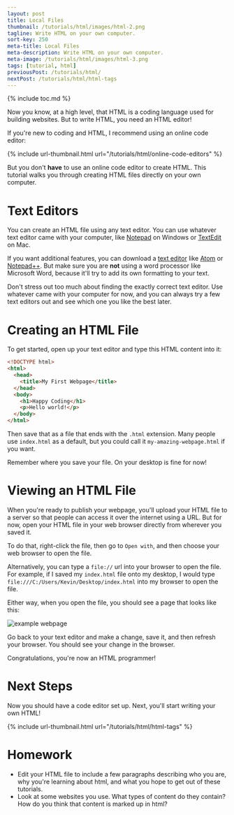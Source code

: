 ```yaml
---
layout: post
title: Local Files
thumbnail: /tutorials/html/images/html-2.png
tagline: Write HTML on your own computer.
sort-key: 250
meta-title: Local Files
meta-description: Write HTML on your own computer.
meta-image: /tutorials/html/images/html-3.png
tags: [tutorial, html]
previousPost: /tutorials/html/
nextPost: /tutorials/html/html-tags
---
```


{% include toc.md %}

Now you know, at a high level, that HTML is a coding language used for building websites. But to write HTML, you need an HTML editor!

If you're new to coding and HTML, I recommend using an online code editor:

{% include url-thumbnail.html url="/tutorials/html/online-code-editors" %}

But you don't **have** to use an online code editor to create HTML. This tutorial walks you through creating HTML files directly on your own computer.

# Text Editors

You can create an HTML file using any text editor. You can use whatever text editor came with your computer, like [Notepad](https://en.wikipedia.org/wiki/Microsoft_Notepad) on Windows or [TextEdit](https://en.wikipedia.org/wiki/TextEdit) on Mac.

If you want additional features, you can download a [text editor](https://en.wikipedia.org/wiki/List_of_text_editors) like [Atom](https://atom.io/) or [Notepad++](https://notepad-plus-plus.org/). But make sure you are **not** using a word processor like Microsoft Word, because it'll try to add its own formatting to your text.

Don't stress out too much about finding the exactly correct text editor. Use whatever came with your computer for now, and you can always try a few text editors out and see which one you like the best later.

# Creating an HTML File

To get started, open up your text editor and type this HTML content into it:

```html
<!DOCTYPE html>
<html>
  <head>
    <title>My First Webpage</title>
  </head>
  <body>
    <h1>Happy Coding</h1>
    <p>Hello world!</p>
  </body>
</html>
```

Then save that as a file that ends with the `.html` extension. Many people use `index.html` as a default, but you could call it `my-amazing-webpage.html` if you want.

Remember where you save your file. On your desktop is fine for now!

# Viewing an HTML File

When you're ready to publish your webpage, you'll upload your HTML file to a server so that people can access it over the internet using a URL. But for now, open your HTML file in your web browser directly from wherever you saved it.

To do that, right-click the file, then go to `Open with`, and then choose your web browser to open the file.

Alternatively, you can type a `file://` url into your browser to open the file. For example, if I saved my `index.html` file onto my desktop, I would type `file:///C:/Users/Kevin/Desktop/index.html` into my browser to open the file.

Either way, when you open the file, you should see a page that looks like this:

![example webpage](/tutorials/html/images/html-1.png)

Go back to your text editor and make a change, save it, and then refresh your browser. You should see your change in the browser.

Congratulations, you're now an HTML programmer!

# Next Steps

Now you should have a code editor set up. Next, you'll start writing your own HTML!

{% include url-thumbnail.html url="/tutorials/html/html-tags" %}

# Homework

- Edit your HTML file to include a few paragraphs describing who you are, why you're learning about html, and what you hope to get out of these tutorials.
- Look at some websites you use. What types of content do they contain? How do you think that content is marked up in html?
